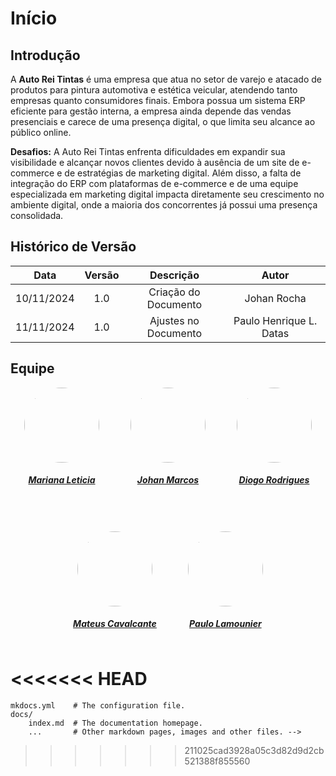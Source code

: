 # Início

## Introdução

A **Auto Rei Tintas** é uma empresa que atua no setor de varejo e atacado de produtos para pintura automotiva e estética veicular, atendendo tanto empresas quanto consumidores finais. Embora possua um sistema ERP eficiente para gestão interna, a empresa ainda depende das vendas presenciais e carece de uma presença digital, o que limita seu alcance ao público online.

**Desafios:** A Auto Rei Tintas enfrenta dificuldades em expandir sua visibilidade e alcançar novos clientes devido à ausência de um site de e-commerce e de estratégias de marketing digital. Além disso, a falta de integração do ERP com plataformas de e-commerce e de uma equipe especializada em marketing digital impacta diretamente seu crescimento no ambiente digital, onde a maioria dos concorrentes já possui uma presença consolidada.

## Histórico de Versão

|  **Data**  | **Versão** |    **Descrição**     |        **Autor**        |
| :--------: | :--------: | :------------------: | :---------------------: |
| 10/11/2024 |    1.0     | Criação do Documento | Johan Rocha |
| 11/11/2024 |    1.0     | Ajustes no Documento | Paulo Henrique L. Datas |

## Equipe


<style>
.equipe img {
    border-radius: 50%;
    width: 120px;
    transition: transform 0.3s ease, box-shadow 0.3s ease;
}

.equipe a:hover img {
    transform: scale(1.1); 
    box-shadow: 0px 4px 15px rgba(0, 0, 0, 0.3); 
}
</style>

<div class="equipe" style="display: flex; flex-direction: row; gap: 50px; flex-wrap: wrap; justify-content: center; text-align: center;">
    <div>
        <a href="https://github.com/Brenofrds">
            <img src="https://avatars.githubusercontent.com/u/99679547?v=4" />
            <h5 class="text-center">Mariana Leticia</h5>
        </a>
    </div>
    <div>
        <a href="https://github.com/BrenoLUCO">
            <img src="https://avatars.githubusercontent.com/u/104279524?v=4" />
            <h5 class="text-center">Johan Marcos</h5>
        </a>
    </div>
    <div>
        <a href="https://github.com/storch7">
            <img src="https://avatars.githubusercontent.com/u/119085534?v=44" />
            <h5 class="text-center">Diogo Rodrigues</h5>
        </a>
    </div>
    <div>
        <a href="https://github.com/jlucasiqueira">
            <img src="https://avatars.githubusercontent.com/u/117764744?v=4" />
            <h5 class="text-center">Mateus Cavalcante</h5>
        </a>
    </div>
    <div>
        <a href="https://github.com/rmatuda">
            <img src="https://avatars.githubusercontent.com/u/53798700?v=4" />
            <h5 class="text-center">Paulo Lamounier</h5>
        </a>
    </div>
</div>

<<<<<<< HEAD
=======
    mkdocs.yml    # The configuration file.
    docs/
        index.md  # The documentation homepage.
        ...       # Other markdown pages, images and other files. -->
>>>>>>> 211025cad3928a05c3d82d9d2cb521388f855560
